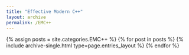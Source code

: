 ```yaml
---
title: "Effective Modern C++"
layout: archive
permalink: /EMC++
---
```


{% assign posts = site.categories.EMC++ %}
{% for post in posts %} {% include archive-single.html type=page.entries_layout %} {% endfor %}